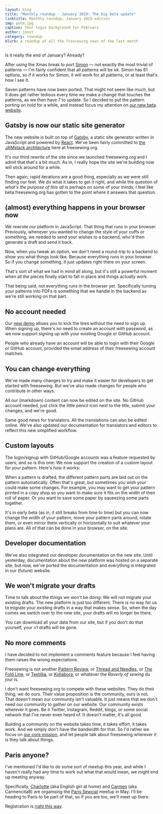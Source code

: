 ```yaml
---
layout: blog
title: "Monthly roundup - January 2019: The big beta update"
linktitle: Monthly roundup; January 2019 edition
img: potm.jpg
caption: Your login background for February
author: joost
category: roundup
blurb: A roundup of all the freesewing news of the last month
---
```


Is it really the end of January? Already?

After using the Xmas break to port [Simon](https://beta.freesewing.org/en/patterns/simon) — 
not exactly the most trivial of patterns — I'm fairly confident that
all patterns will be ok. Simon has 61 options, so if it works
for Simon, it will work for all patterns, or at least that's how I see it.

Seven patterns have now been ported. That might not seem like much,
but it does get rather tedious every time we make a change that touches the patterns, 
as we then have 7 to update.
So I decided to put the pattern porting on hold for a while, and instead focus 
my attention on [our new beta website](https://beta.freesewing.org/en/). 

## Gatsby is now our static site generator

The new website is built on top of [Gatsby](https://www.gatsbyjs.org/), a static site generator
written in JavaScript and powered by [React](https://reactjs.org/). We've been fairly committed
to [the JAMstack architecture](/blog/freesewing-goes-jamstack) here at freesewing.org.

It's our third rewrite of the site since we launched freesewing.org and I admit that that's
a bit much. As in, I really hope the site we're building now will stick around for a while.

Then again, rapid iterations are a good thing, especially as we were still finding our feet.
We do what it takes to get it right, and while the question 
of *what's the purpose of this all* is perhaps on some of your minds, I feel 
like beta.freesewing.org has gotten to the point where it answers that question.

## (almost) everything happens in your browser now

We rewrote our platform in JavaScript. That thing that runs in your browser. 
Previously, whenever you wanted to change the style of your cuffs or something, we needed
to send your wishes to a backend, who'd then generate a draft and send it back.

Now, when you tweak an option, we don't need a round-trip to a backend to show you
what things look like. Because everything runs in your browser. So if you change something,
it just updates right there on your screen.

That's sort of what we had in mind all along, but it's still a powerful moment when
all the pieces finally start to fall in place and things actually work.

That being said, not everything runs in the browser yet. Specifically turning your 
patterns into PDFs is something that we handle in the backend as we're still
working on that part.  

## No account needed

Our [new demo](https://beta.freesewing.org/en/demo) allows you to kick the tires without 
the need to sign up. When signing up, there's no need to create an account with password, as
we now support signing up with your existing Google or GitHub account.

People who already have an account will be able to login with their Google or GitHub account,
provided the email address of their freesewing account matches.

## You can change everything

We've made many changes to try and make it easier for developers to get started with
freesewing. But we've also made changes for people who contribute in other ways.

All our (markdown) content can now be edited on the site. No GitHub account needed,
just click the little pencil icon next to the title, submit your changes, and we're good.

Same good news for translators. All the translations can also be edited online. We've
also updated our documentation for translators and editors to reflect this new simplified workflow.

## Custom layouts

The login/signup with GitHub/Google accounts was a feature requested by users, and so is this one:
We now support the creation of a custom layout for your pattern. Here's how it works:

When a pattern is drafted, the different pattern parts are laid out on the pattern automatically.
Often that's great, but sometimes you wish your could make some changes.
For example, you may want to get your pattern printed in a copy shop so you want to make 
sure it fits on the width of their roll of paper. Or you want to save some paper by squeezing
some parts together.

It's in early beta (as in, it still breaks from time to time) but you can now change the width
of your pattern, move your pattern parts around, rotate them, or even mirror them vertically
or horizontally to suit whatever your plans are. All of that can be done in your browser, on the site.

## Developer documentation

We've also integrated our developer documentation on the new site.
Until yesterday, documentation about the new platform was hosted on a separate site,
but now, we've ported the documentation and everything is integrated in our (future) website.

## We won't migrate your drafts

Time to talk about the things we won't be doing: We will not migrate your existing drafts.
The new platform is just too different. There is no way for us to migrate your existing drafts
in a way that makes sense. So, when the day comes we switch over to the new site, your drafts
will no longer be there.

You can download all your data from our site, but if you don't do that yourself, 
your v1 drafts will be gone.

## No more comments

I have decided to not implement a comments feature because I feel having them
raises the wrong expectations. 

Freesewing is not another [Pattern Review](https://sewing.patternreview.com/), 
or [Thread and Needles](https://www.threadandneedles.org/), 
or [The Fold Line](https://thefoldline.com/), 
or [Textillia](https://www.textillia.com/), 
or [Kollabora](http://www.kollabora.com/), 
or whatever the *Raverly of sewing* du jour is.

I don't want freesewing.org to compete with these websites. They
do their thing, we do ours. Their value proposition is the community, ours is not.
That doesn't mean our community isn't valuable. It just means that we don't
need our community to gather on our website. Our community exists wherever it
goes. Be it Twitter, Instagram, Reddit, blogs, or some social network that I've never
even heard of. It doesn't matter, it's all good.

Building a community on the website takes time, it takes effort, it takes work.
And we simply don't have the bandwidth for that. So I'd rather we focus 
on [our core mission](https://beta.freesewing.org/en/docs/faq/#whats-your-end-game), and let people talk 
about freesewing wherever it is they talk about things.

## Paris anyone?

I've mentioned I'd like to do some sort of meetup this year, and while I haven't really 
had any time to work out what that would mean, we might end up meeting anyway.

Specifically, [Charlotte](https://englishgirlathome.com/) (aka English girl at home) 
and [Carmen](https://www.carmencitab.com/) (aka CarmencitaB) are organising the
[Paris Sewcial](https://englishgirlathome.com/2019/01/23/paris-sewcial-paris-coud-2019-registration-open/)
meetup in May. I'll be heading to Paris to be part of that, so if you
are too, we'll meet up there.

Registration is 
[right this way](https://www.eventbrite.co.uk/e/paris-sewcial-paris-coud-registration-54520802187). 
